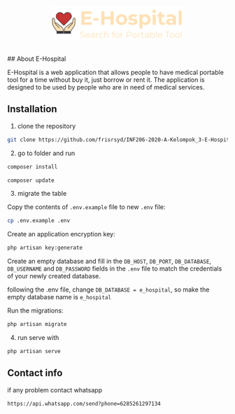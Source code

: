 <br>
<p align="center"><img src="public/img/logo-light.png" alt="E-Hospital Logo" width="300"></p>
<br>
## About E-Hospital
<p>E-Hospital is a web application that allows people to have medical portable tool for a time without buy it, just borrow or rent it. The application is designed to be used by people who are in need of medical services.</p>

## Installation

1. clone the repository

```bash
git clone https://github.com/frisrsyd/INF206-2020-A-Kelompok_3-E-Hospital
```

2. go to folder and run

```bash
composer install
```

```bash
composer update
```

3. migrate the table

Copy the contents of `.env.example` file to new `.env` file:

```sh
cp .env.example .env
```

Create an application encryption key:

```sh
php artisan key:generate
```

Create an empty database and fill in the `DB_HOST`, `DB_PORT`, `DB_DATABASE`, `DB_USERNAME` and `DB_PASSWORD` fields in the `.env` file to match the credentials of your newly created database.

following the .env file, change `DB_DATABASE = e_hospital`, so make the empty database name is `e_hospital`

Run the migrations:

```sh
php artisan migrate
```

4. run serve with

```bash
php artisan serve
```

## Contact info

if any problem contact whatsapp

```bash
https://api.whatsapp.com/send?phone=6285261297134
```
